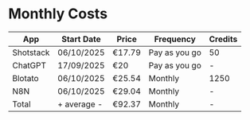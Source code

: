 # Monthly Costs

| App | Start Date | Price | Frequency | Credits |
|-----|------------|-------|-----------| ------- |
| Shotstack | 06/10/2025 | €17.79 | Pay as you go | 50 |
| ChatGPT | 17/09/2025 | €20 | Pay as you go | - |
| Blotato | 06/10/2025 | €25.54 | Monthly | 1250 |
| N8N | 06/10/2025 | €29.04 | Monthly | - |
| Total | + average - | €92.37 | Monthly | - |